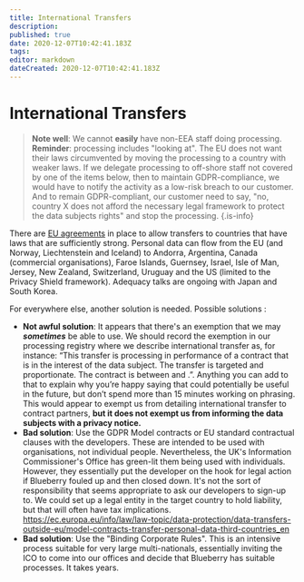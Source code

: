```yaml
---
title: International Transfers
description: 
published: true
date: 2020-12-07T10:42:41.183Z
tags: 
editor: markdown
dateCreated: 2020-12-07T10:42:41.183Z
---
```


# International Transfers

> **Note well**: We cannot **easily** have non-EEA staff doing processing. **Reminder**: processing includes "looking at". The EU does not want their laws circumvented by moving the processing to a country with weaker laws. If we delegate processing to off-shore staff not covered by one of the items below, then to maintain GDPR-compliance, we would have to notify the activity as a low-risk breach to our customer. And to remain GDPR-compliant, our customer need to say, "no, country X does not afford the necessary legal framework to protect the data subjects rights" and stop the processing. 
{.is-info}


There are [EU agreements](https://ec.europa.eu/info/law/law-topic/data-protection/data-transfers-outside-eu/adequacy-protection-personal-data-non-eu-countries_en) in place to allow transfers to countries that have laws that are sufficiently strong. Personal data can flow from the EU (and Norway, Liechtenstein and Iceland) to Andorra, Argentina, Canada (commercial organisations), Faroe Islands, Guernsey, Israel, Isle of Man, Jersey, New Zealand, Switzerland, Uruguay and the US (limited to the Privacy Shield framework). Adequacy talks are ongoing with Japan and South Korea.

For everywhere else, another solution is needed. Possible solutions :

- **Not awful solution**: It appears that there's an exemption that we may ***sometimes*** be able to use. We should record the exemption in our processing registry where we describe international transfer as, for instance: “This transfer is processing in performance of a contract that is in the interest of the data subject. The transfer is targeted and proportionate. The contract is between <x> and <y>.”. Anything you can add to that to explain why you’re happy saying that could potentially be useful in the future, but don’t spend more than 15 minutes working on phrasing. This would appear to exempt us from detailing international transfer to contract partners, **but it does not exempt us from informing the data subjects with a privacy notice.**
- **Bad solution**: Use the GDPR Model contracts or EU standard contractual clauses with the developers. These are intended to be used with organisations, not individual people. Nevertheless, the UK's Information Commissioner's Office has green-lit them being used with individuals. However, they essentially put the developer on the hook for legal action if Blueberry fouled up and then closed down. It's not the sort of responsibility that seems appropriate to ask our developers to sign-up to. We could set up a legal entity in the target country to hold liability, but that will often have tax implications. https://ec.europa.eu/info/law/law-topic/data-protection/data-transfers-outside-eu/model-contracts-transfer-personal-data-third-countries_en
- **Bad solution**: Use the "Binding Corporate Rules". This is an intensive process suitable for very large multi-nationals, essentially inviting the ICO to come into our offices and decide that Blueberry has suitable processes. It takes years.